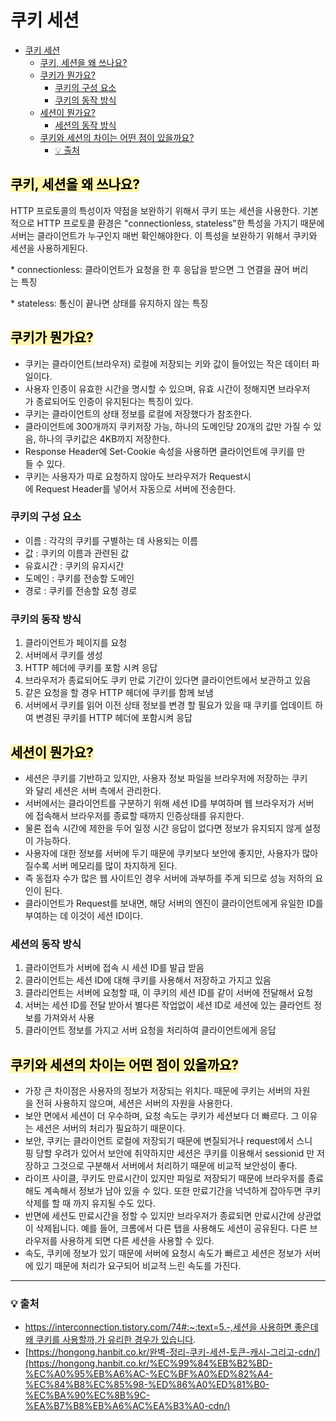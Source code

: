# 쿠키 세션
- [쿠키 세션](#쿠키-세션)
  - [쿠키, 세션을  왜 쓰나요?](#쿠키-세션을--왜-쓰나요)
  - [쿠키가 뭔가요?](#쿠키가-뭔가요)
    - [쿠키의 구성 요소](#쿠키의-구성-요소)
    - [쿠키의 동작 방식](#쿠키의-동작-방식)
  - [세션이 뭔가요?](#세션이-뭔가요)
    - [세션의 동작 방식](#세션의-동작-방식)
  - [쿠키와 세션의 차이는 어떤 점이 있을까요?](#쿠키와-세션의-차이는-어떤-점이-있을까요)
    - [💡 출처](#-출처)

## <span style='background-color: #fff5b1; color: black'>쿠키, 세션을  왜 쓰나요?</span>
HTTP 프로토콜의 특성이자 약점을 보완하기 위해서 쿠키 또는 세션을 사용한다. 기본적으로 HTTP 프로토콜 환경은 "connectionless, stateless"한 특성을 가지기 때문에 서버는 클라이언트가 누구인지 매번 확인해야한다. 이 특성을 보완하기 위해서 쿠키와 세션을 사용하게된다.

\* connectionless: 클라이언트가 요청을 한 후 응답을 받으면 그 연결을 끊어 버리는 특징

\* stateless: 통신이 끝나면 상태를 유지하지 않는 특징

## <span style='background-color: #fff5b1; color: black'>쿠키가 뭔가요?</span>
- 쿠키는 클라이언트(브라우저) 로컬에 저장되는 키와 값이 들어있는 작은 데이터 파일이다.
- 사용자 인증이 유효한 시간을 명시할 수 있으며, 유효 시간이 정해지면 브라우저가 종료되어도 인증이 유지된다는 특징이 있다.
- 쿠키는 클라이언트의 상태 정보를 로컬에 저장했다가 참조한다.
- 클라이언트에 300개까지 쿠키저장 가능, 하나의 도메인당 20개의 값만 가질 수 있음, 하나의 쿠키값은 4KB까지 저장한다.
- Response Header에 Set-Cookie 속성을 사용하면 클라이언트에 쿠키를 만들 수 있다.
- 쿠키는 사용자가 따로 요청하지 않아도 브라우저가 Request시에 Request Header를 넣어서 자동으로 서버에 전송한다.

### 쿠키의 구성 요소
- 이름 : 각각의 쿠키를 구별하는 데 사용되는 이름
- 값 : 쿠키의 이름과 관련된 값
- 유효시간 : 쿠키의 유지시간
- 도메인 : 쿠키를 전송할 도메인
- 경로 : 쿠키를 전송할 요청 경로

### 쿠키의 동작 방식
1. 클라이언트가 페이지를 요청
2. 서버에서 쿠키를 생성
3. HTTP 헤더에 쿠키를 포함 시켜 응답
4. 브라우저가 종료되어도 쿠키 만료 기간이 있다면 클라이언트에서 보관하고 있음
5. 같은 요청을 할 경우 HTTP 헤더에 쿠키를 함께 보냄
6. 서버에서 쿠키를 읽어 이전 상태 정보를 변경 할 필요가 있을 때 쿠키를 업데이트 하여 변경된 쿠키를 HTTP 헤더에 포함시켜 응답
   
## <span style='background-color: #fff5b1; color: black'>세션이 뭔가요?</span>
- 세션은 쿠키를 기반하고 있지만, 사용자 정보 파일을 브라우저에 저장하는 쿠키와 달리 세션은 서버 측에서 관리한다.
- 서버에서는 클라이언트를 구분하기 위해 세션 ID를 부여하며 웹 브라우저가 서버에 접속해서 브라우저를 종료할 때까지 인증상태를 유지한다.
- 물론 접속 시간에 제한을 두어 일정 시간 응답이 없다면 정보가 유지되지 않게 설정이 가능하다.
- 사용자에 대한 정보를 서버에 두기 때문에 쿠키보다 보안에 좋지만, 사용자가 많아질수록 서버 메모리를 많이 차지하게 된다.
- 즉 동접자 수가 많은 웹 사이트인 경우 서버에 과부하를 주게 되므로 성능 저하의 요인이 된다.
- 클라이언트가 Request를 보내면, 해당 서버의 엔진이 클라이언트에게 유일한 ID를 부여하는 데 이것이 세션 ID이다.

### 세션의 동작 방식
1. 클라이언트가 서버에 접속 시 세션 ID를 발급 받음
2. 클라이언트는 세션 ID에 대해 쿠키를 사용해서 저장하고 가지고 있음
3. 클라리언트는 서버에 요청할 때, 이 쿠키의 세션 ID를 같이 서버에 전달해서 요청
4. 서버는 세션 ID를 전달 받아서 별다른 작업없이 세션 ID로 세션에 있는 클라언트 정보를 가져와서 사용
5. 클라이언트 정보를 가지고 서버 요청을 처리하여 클라이언트에게 응답
   
## <span style='background-color: #fff5b1; color: black'>쿠키와 세션의 차이는 어떤 점이 있을까요?</span>
- 가장 큰 차이점은 사용자의 정보가 저장되는 위치다. 때문에 쿠키는 서버의 자원을 전혀 사용하지 않으며, 세션은 서버의 자원을 사용한다.
- 보안 면에서 세션이 더 우수하며, 요청 속도는 쿠키가 세션보다 더 빠르다. 그 이유는 세션은 서버의 처리가 필요하기 때문이다.
- 보안, 쿠키는 클라이언트 로컬에 저장되기 때문에 변질되거나 request에서 스니핑 당할 우려가 있어서 보안에 취약하지만 세션은 쿠키를 이용해서 sessionid 만 저장하고 그것으로 구분해서 서버에서 처리하기 때문에 비교적 보안성이 좋다.
- 라이프 사이클, 쿠키도 만료시간이 있지만 파일로 저장되기 때문에 브라우저를 종료해도 계속해서 정보가 남아 있을 수 있다. 또한 만료기간을 넉넉하게 잡아두면 쿠키삭제를 할 때 까지 유지될 수도 있다.
- 반면에 세션도 만료시간을 정할 수 있지만 브라우저가 종료되면 만료시간에 상관없이 삭제됩니다. 예를 들어, 크롬에서 다른 탭을 사용해도 세션이 공유된다. 다른 브라우저를 사용하게 되면 다른 세션을 사용할 수 있다.
- 속도, 쿠키에 정보가 있기 때문에 서버에 요청시 속도가 빠르고 세션은 정보가 서버에 있기 때문에 처리가 요구되어 비교적 느린 속도를 가진다.

---
### 💡 출처
- [https://interconnection.tistory.com/74#:~:text=5.-,세션을 사용하면 좋은데 왜 쿠키를 사용할까,가 유리한 경우가 있습니다](https://interconnection.tistory.com/74#:~:text=5.-,%EC%84%B8%EC%85%98%EC%9D%84%20%EC%82%AC%EC%9A%A9%ED%95%98%EB%A9%B4%20%EC%A2%8B%EC%9D%80%EB%8D%B0%20%EC%99%9C%20%EC%BF%A0%ED%82%A4%EB%A5%BC%20%EC%82%AC%EC%9A%A9%ED%95%A0%EA%B9%8C,%EA%B0%80%20%EC%9C%A0%EB%A6%AC%ED%95%9C%20%EA%B2%BD%EC%9A%B0%EA%B0%80%20%EC%9E%88%EC%8A%B5%EB%8B%88%EB%8B%A4).
- [https://hongong.hanbit.co.kr/완벽-정리-쿠키-세션-토큰-캐시-그리고-cdn/](https://hongong.hanbit.co.kr/%EC%99%84%EB%B2%BD-%EC%A0%95%EB%A6%AC-%EC%BF%A0%ED%82%A4-%EC%84%B8%EC%85%98-%ED%86%A0%ED%81%B0-%EC%BA%90%EC%8B%9C-%EA%B7%B8%EB%A6%AC%EA%B3%A0-cdn/)